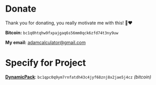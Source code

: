 # Donate
Thank you for donating, you really motivate me with this! 🤗❤️

**Bitcoin:** `bc1q0htqhw9fxpajgaq6s56mm0qck6zfd74t3ny9uw`

**My email:** adamcalculator@gmail.com

# Specify for Project
**[DynamicPack](https://github.com/AdamCalculator/DynamicPack)**: `bc1qpc0q9ym7rnfatdh43c4jyf68znj8x2jae5j4cz` *(bitcoin)* 
